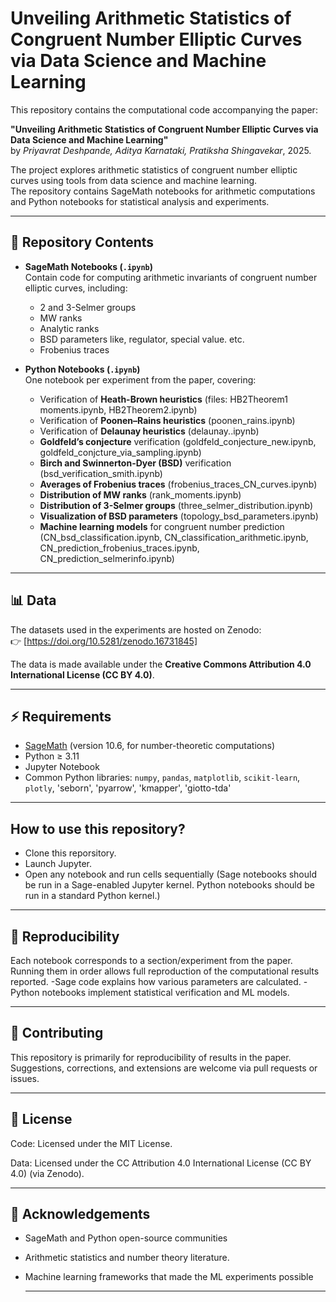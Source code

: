 # Unveiling Arithmetic Statistics of Congruent Number Elliptic Curves via Data Science and Machine Learning

This repository contains the computational code accompanying the paper:

**"Unveiling Arithmetic Statistics of Congruent Number Elliptic Curves via Data Science and Machine Learning"**  
by *Priyavrat Deshpande, Aditya Karnataki, Pratiksha Shingavekar*, 2025.

The project explores arithmetic statistics of congruent number elliptic curves using tools from data science and machine learning.  
The repository contains SageMath notebooks for arithmetic computations and Python notebooks for statistical analysis and experiments.

---

## 📂 Repository Contents

- **SageMath Notebooks (`.ipynb`)**  
  Contain code for computing arithmetic invariants of congruent number elliptic curves, including:
  - $2$ and $3$-Selmer groups
  - MW ranks
  - Analytic ranks
  - BSD parameters like, regulator, special value. etc.
  - Frobenius traces

- **Python Notebooks (`.ipynb`)**  
  One notebook per experiment from the paper, covering:
  - Verification of **Heath-Brown heuristics** (files: HB2Theorem1 moments.ipynb, HB2Theorem2.ipynb)
  - Verification of **Poonen–Rains heuristics** (poonen_rains.ipynb)
  - Verification of **Delaunay heuristics** (delaunay..ipynb)
  - **Goldfeld’s conjecture** verification (goldfeld_conjecture_new.ipynb, goldfeld_conjcture_via_sampling.ipynb)
  - **Birch and Swinnerton-Dyer (BSD)** verification (bsd_verification_smith.ipynb)
  - **Averages of Frobenius traces** (frobenius_traces_CN_curves.ipynb)
  - **Distribution of MW ranks** (rank_moments.ipynb)
  - **Distribution of $3$-Selmer groups** (three_selmer_distribution.ipynb)
  - **Visualization of BSD parameters** (topology_bsd_parameters.ipynb)
  - **Machine learning models** for congruent number prediction (CN_bsd_classification.ipynb, CN_classification_arithmetic.ipynb, CN_prediction_frobenius_traces.ipynb, CN_prediction_selmerinfo.ipynb)

---

## 📊 Data

The datasets used in the experiments are hosted on Zenodo:  
👉 [https://doi.org/10.5281/zenodo.16731845]

The data is made available under the **Creative Commons Attribution 4.0 International License (CC BY 4.0)**.

---

## ⚡ Requirements

- [SageMath](https://www.sagemath.org/) (version 10.6, for number-theoretic computations)  
- Python ≥ 3.11  
- Jupyter Notebook  
- Common Python libraries: `numpy`, `pandas`, `matplotlib`, `scikit-learn`, `plotly`, 'seborn', 'pyarrow', 'kmapper', 'giotto-tda'


---
## How to use this repository?
- Clone this reporsitory.
- Launch Jupyter.
- Open any notebook and run cells sequentially (Sage notebooks should be run in a Sage-enabled Jupyter kernel. Python notebooks should be run in a standard Python kernel.)
---

## 📖 Reproducibility

Each notebook corresponds to a section/experiment from the paper.
Running them in order allows full reproduction of the computational results reported.
-Sage code explains how various parameters are calculated.
-Python notebooks implement statistical verification and ML models.

---

## 🤝 Contributing
This repository is primarily for reproducibility of results in the paper. Suggestions, corrections, and extensions are welcome via pull requests or issues.

---

## 📜 License

Code: Licensed under the MIT License.

Data: Licensed under the CC Attribution 4.0 International License (CC BY 4.0) (via Zenodo).

---

## 🙌 Acknowledgements

- SageMath and Python open-source communities
- Arithmetic statistics and number theory literature.
- Machine learning frameworks that made the ML experiments possible

  ---
  
